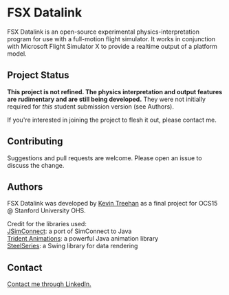 # FSX Datalink

FSX Datalink is an open-source experimental physics-interpretation program for use with a full-motion flight simulator. It works in conjunction with Microsoft Flight Simulator X to provide a realtime output of a platform model.

## Project Status

 **This project is not refined. The physics interpretation and output features are rudimentary and are still being developed.** They were not initially required for *this* student submission version (see Authors). 

If you're interested in joining the project to flesh it out, please contact me.

## Contributing
Suggestions and pull requests are welcome. Please open an issue to discuss the change.

## Authors
FSX Datalink was developed by [Kevin Treehan](kevin.treehan.com) as a final project for OCS15 @ Stanford University OHS.

Credit for the libraries used:<br>
[JSimConnect](https://github.com/mharj/jsimconnect): a port of SimConnect to Java<br>
[Trident Animations](https://github.com/kirill-grouchnikov/radiance): a powerful Java animation library<br>
[SteelSeries](https://github.com/HanSolo/SteelSeries-Swing): a Swing library for data rendering

## Contact
[Contact me through LinkedIn.](linkedin.com/in/kevintreehan/)
